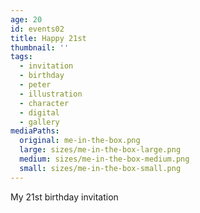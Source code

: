 ```yaml
---
age: 20
id: events02
title: Happy 21st
thumbnail: ''
tags:
  - invitation
  - birthday
  - peter
  - illustration
  - character
  - digital
  - gallery
mediaPaths:
  original: me-in-the-box.png
  large: sizes/me-in-the-box-large.png
  medium: sizes/me-in-the-box-medium.png
  small: sizes/me-in-the-box-small.png
---
```

My 21st birthday invitation